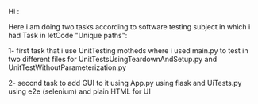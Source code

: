 Hi :

Here i am doing two tasks according to software testing subject in which i had Task in letCode "Unique paths":

1- first task that i use UnitTesting motheds where i used main.py to test in two different files for UnitTestsUsingTeardownAndSetup.py  and UnitTestWithoutParameterization.py 

2-  second task to add GUI to it using App.py using flask  and UiTests.py  using e2e (selenium)  and plain HTML  for UI  
